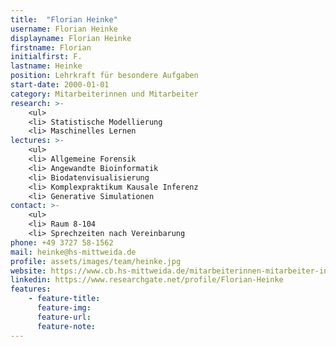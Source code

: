 ```yaml
---
title:  "Florian Heinke"
username: Florian Heinke
displayname: Florian Heinke
firstname: Florian
initialfirst: F.
lastname: Heinke
position: Lehrkraft für besondere Aufgaben
start-date: 2000-01-01
category: Mitarbeiterinnen und Mitarbeiter
research: >- 
    <ul>
    <li> Statistische Modellierung
    <li> Maschinelles Lernen
lectures: >-
    <ul>
    <li> Allgemeine Forensik
    <li> Angewandte Bioinformatik
    <li> Biodatenvisualisierung
    <li> Komplexpraktikum Kausale Inferenz 
    <li> Generative Simulationen
contact: >-
    <ul>
    <li> Raum 8-104
    <li> Sprechzeiten nach Vereinbarung
phone: +49 3727 58-1562
mail: heinke@hs-mittweida.de
profile: assets/images/team/heinke.jpg
website: https://www.cb.hs-mittweida.de/mitarbeiterinnen-mitarbeiter-in-ihren-fachgruppen/heinke-florian/
linkedin: https://www.researchgate.net/profile/Florian-Heinke
features:
    - feature-title: 
      feature-img: 
      feature-url: 
      feature-note: 
---
```


